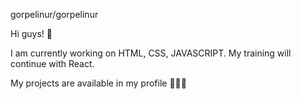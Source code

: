 gorpelinur/gorpelinur


Hi guys! 👋

I am currently working on HTML, CSS, JAVASCRIPT.
My training will continue with React. 


My projects are available in my profile 👩🏻‍💻
